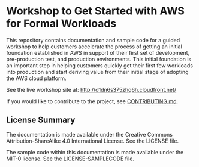 # Workshop to Get Started with AWS for Formal Workloads

This repository contains documentation and sample code for a guided workshop to help customers accelerate the process of getting an initial foundation established in AWS in support of their first set of development, pre-production test, and production environments.  This initial foundation is an important step in helping customers quickly get their first few workloads into production and start deriving value from their initial stage of adopting the AWS cloud platform.

See the live workshop site at: http://d1dn6s375zhq6h.cloudfront.net/

If you would like to contribute to the project, see [CONTRIBUTING.md](CONTRIBUTING.md).

## License Summary

The documentation is made available under the Creative Commons Attribution-ShareAlike 4.0 International License. See the LICENSE file.

The sample code within this documentation is made available under the MIT-0 license. See the LICENSE-SAMPLECODE file.
